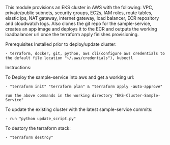 This module provisions an EKS cluster in AWS with the following: VPC, private/public subnets, security groups, EC2s, IAM roles, route tables, elastic ips, NAT gateway, internet gateway, load balancer, ECR repository and cloudwatch logs. Also clones the git repo for the sample-service, creates an app image and deploys it to the ECR and outputs the working loadbalancer url once the terraform apply finishes provisioning.



Prerequisites Installed prior to deploy/update cluster:

    - terraform, docker, git, python, aws cli(configure aws credentials to the default file location "~/.aws/credentials"), kubectl



Instructions:

To Deploy the sample-service into aws and get a working url:

    - "terraform init" "terraform plan" & "terraform apply -auto-approve" 
    
    run the above commands in the working directory "EKS-Cluster-Sample-Service" 

To update the existing cluster with the latest sample-service commits:

    - run "python update_script.py"

To destory the terraform stack:

    - "terraform destroy"